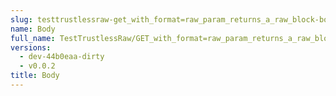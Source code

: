 ```yaml
---
slug: testtrustlessraw-get_with_format=raw_param_returns_a_raw_block-body
name: Body
full_name: TestTrustlessRaw/GET_with_format=raw_param_returns_a_raw_block/Body
versions:
  - dev-44b0eaa-dirty
  - v0.0.2
title: Body
---
```


